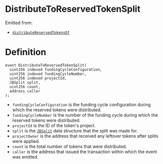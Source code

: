# DistributeToReservedTokenSplit

Emitted from:

* [`distributeReservedTokensOf`](../write/distributereservedtokensof.md)

# Definition

```solidity
event DistributeToReservedTokenSplit(
  uint256 indexed fundingCycleConfiguration,
  uint256 indexed fundingCycleNumber,
  uint256 indexed projectId,
  JBSplit split,
  uint256 count,
  address caller
);
```

* `fundingCycleConfiguration` is the funding cycle configuration during which the reserved tokens were distributed.
* `fundingCycleNumber` is the number of the funding cycle during which the reserved tokens were distributed.
* `projectId` is the ID of the token's project.
* `split` is the [`JBSplit`](../../../../data-structures/jbsplit.md) data structure that the split was made for.
* `projectOwner` is the address that received any leftover tokens after splits were applied.
* `count` is the total number of tokens that were distributed.
* `caller` is the address that issued the transaction within which the event was emitted.

